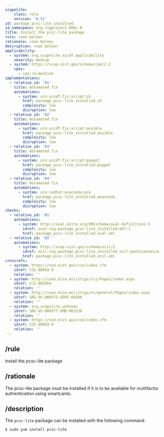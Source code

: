 ```yaml
---
scapolite:
    class: rule
    version: '0.51'
id: package_pcsc-lite_installed
id_namespace: org.ssgproject.RHEL-8
title: Install the pcsc-lite package
rule: <see below>
rationale: <see below>
description: <see below>
applicability:
  - system: org.scapolite.xccdf.applicability
    severity: medium
  - system: https://scap.nist.gov/schema/cpe/2.2
    cpes:
      - cpe:/a:machine
implementations:
  - relative_id: '01'
    title: Automated fix
    automations:
      - system: urn:xccdf:fix:script:sh
        href: package_pcsc-lite_installed.sh
        complexity: low
        disruption: low
  - relative_id: '02'
    title: Automated fix
    automations:
      - system: urn:xccdf:fix:script:ansible
        href: package_pcsc-lite_installed.ansible
        complexity: low
        disruption: low
  - relative_id: '03'
    title: Automated fix
    automations:
      - system: urn:xccdf:fix:script:puppet
        href: package_pcsc-lite_installed.puppet
        complexity: low
        disruption: low
  - relative_id: '04'
    title: Automated fix
    automations:
      - system: urn:redhat:anaconda:pre
        href: package_pcsc-lite_installed.anaconda
        complexity: low
        disruption: low
checks:
  - relative_id: '01'
    automations:
      - system: http://oval.mitre.org/XMLSchema/oval-definitions-5
        idref: oval:ssg-package_pcsc-lite_installed:def:1
        href: package_pcsc-lite_installed.oval.xml
  - relative_id: '02'
    automations:
      - system: http://scap.nist.gov/schema/ocil/2
        idref: ocil:ssg-package_pcsc-lite_installed_ocil:questionnaire:1
        href: package_pcsc-lite_installed.ocil.xml
crossrefs:
  - system: https://nvd.nist.gov/cce/index.cfm
    idref: CCE-80993-9
    relation: ''
  - system: http://iase.disa.mil/stigs/cci/Pages/index.aspx
    idref: CCI-001954
    relation: ''
  - system: http://iase.disa.mil/stigs/os/general/Pages/index.aspx
    idref: SRG-OS-000375-GPOS-00160
    relation: ''
  - system: org.scapolite.unknown
    idref: SRG-OS-000377-VMM-001530
    relation: ''
  - system: https://nvd.nist.gov/cce/index.cfm
    idref: CCE-80993-9
    relation: ''
---
```



## /rule

Install the pcsc-lite package

## /rationale

The
pcsc-lite package must be installed if it is to be available for
multifactor authentication using smartcards.

## /description

The
`pcsc-lite` package can be installed with the following command:

``` 
$ sudo yum install pcsc-lite
```
